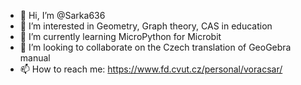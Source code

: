 - 👋 Hi, I’m @Sarka636
- 👀 I’m interested in Geometry, Graph theory, CAS in education
- 🌱 I’m currently learning MicroPython for Microbit
- 💞️ I’m looking to collaborate on the Czech translation of GeoGebra manual 
- 📫 How to reach me: https://www.fd.cvut.cz/personal/voracsar/      

<!---
Sarka636/Sarka636 is a ✨ special ✨ repository because its `README.md` (this file) appears on your GitHub profile.
You can click the Preview link to take a look at your changes.
--->  
